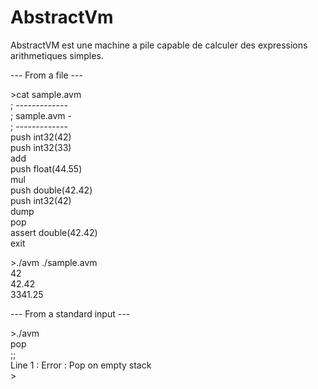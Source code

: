 # AbstractVm

AbstractVM est une machine a pile capable de calculer des expressions arithmetiques simples. 

--- From a file ---

&gt;cat sample.avm<br/>
; -------------<br/>
; sample.avm -<br/>
; -------------<br/>
push int32(42)<br/>
push int32(33)<br/>
add<br/>
push float(44.55)<br/>
mul<br/>
push double(42.42)<br/>
push int32(42)<br/>
dump<br/>
pop<br/>
assert double(42.42)<br/>
exit<br/>

&gt;./avm ./sample.avm<br/>
42<br/>
42.42<br/>
3341.25<br/>

--- From a standard input ---

&gt;./avm<br/>
pop<br/>
;;<br/>
Line 1 : Error : Pop on empty stack<br/>
&gt;<br/>
